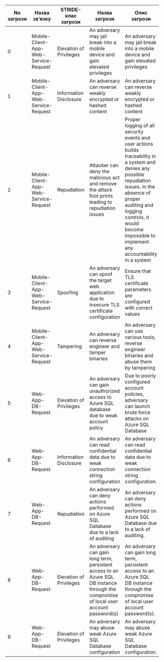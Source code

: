 | No загрози | Назва зв’язку                         | STRIDE-клас загрози     | Назва загрози                                                                                                                           | Опис загрози                                                                                                                                                                                                                                                                                                                                                                                                                                                                                                                                         |
| ---------- | ------------------------------------- | ----------------------- | --------------------------------------------------------------------------------------------------------------------------------------- | ---------------------------------------------------------------------------------------------------------------------------------------------------------------------------------------------------------------------------------------------------------------------------------------------------------------------------------------------------------------------------------------------------------------------------------------------------------------------------------------------------------------------------------------------------- |
| 0          | Mobile-Client-App-Web-Service-Request | Elevation of Privileges | An adversary may jail break into a mobile device and gain elevated privileges                                                           | An adversary may jail break into a mobile device and gain elevated privileges                                                                                                                                                                                                                                                                                                                                                                                                                                                                        |
| 1          | Mobile-Client-App-Web-Service-Request | Information Disclosure  | An adversary can reverse weakly encrypted or hashed content                                                                             | An adversary can reverse weakly encrypted or hashed content                                                                                                                                                                                                                                                                                                                                                                                                                                                                                          |
| 2          | Mobile-Client-App-Web-Service-Request | Repudiation             | Attacker can deny the malicious act and remove the attack foot prints leading to repudiation issues                                     | Proper logging of all security events and user actions builds traceability in a system and denies any possible repudiation issues. In the absence of proper auditing and logging controls, it would become impossible to implement any accountability in a system                                                                                                                                                                                                                                                                                    |
| 3          | Mobile-Client-App-Web-Service-Request | Spoofing                | An adversary can spoof the target web application due to insecure TLS certificate configuration                                         | Ensure that TLS certificate parameters are configured with correct values                                                                                                                                                                                                                                                                                                                                                                                                                                                                            |
| 4         | Mobile-Client-App-Web-Service-Request | Tampering               | An adversary can reverse engineer and tamper binaries                                                                                   | An adversary can use various tools, reverse engineer binaries and abuse them by tampering                                                                                                                                                                                                                                                                                                                                                                                                                                                            |
| 5         | Web-App-DB-Request                    | Elevation of Privileges | An adversary can gain unauthorized access to Azure SQL database due to weak account policy                                              | Due to poorly configured account policies, adversary can launch brute force attacks on Azure SQL Database                                                                                                                                                                                                                                                                                                                                                                                                                                            |
| 6         | Web-App-DB-Request                    | Information Disclosure  | An adversary can read confidential data due to weak connection string configuration                                                     | An adversary can read confidential data due to weak connection string configuration.                                                                                                                                                                                                                                                                                                                                                                                                                                                                 |
| 7         | Web-App-DB-Request                    | Repudiation             | An adversary can deny actions performed on Azure SQL Database due to a lack of auditing                                                 | An adversary can deny actions performed on Azure SQL Database due to a lack of auditing.                                                                                                                                                                                                                                                                                                                                                                                                                                                             |
| 8         | Web-App-DB-Request                    | Elevation of Privileges | An adversary can gain long term, persistent access to an Azure SQL DB instance through the compromise of local user account password(s) | An adversary can gain long term, persistent access to an Azure SQL DB instance through the compromise of local user account password(s).                                                                                                                                                                                                                                                                                                                                                                                                             |
| 9         | Web-App-DB-Request                    | Elevation of Privileges | An adversary may abuse weak Azure SQL Database configuration                                                                            | An adversary may abuse weak Azure SQL Database configuration.                                                                                                                                                                                                                                                                                                                                                                                                                                                                                        |
